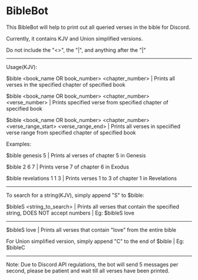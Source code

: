 # BibleBot

This BibleBot will help to print out all queried verses in the bible for Discord.

Currently, it contains KJV and Union simplified versions.

Do not include the "<>", the "|", and anything after the "|"

-----------------------------------------------------------------------------------------------------------------------------------------------------------------------

Usage(KJV):

$bible <book_name OR book_number> <chapter_number> | Prints all verses in the specified chapter of specified book

$bible <book_name OR book_number> <chapter_number> <verse_number> | Prints specified verse from specified chapter of specified book

$bible <book_name OR book_number> <chapter_number> <verse_range_start> <verse_range_end> | Prints all verses in speciified verse range from specified chapter of specified book

Examples:

$bible genesis 5 | Prints al verses of chapter 5 in Genesis

$bible 2 6 7 | Prints verse 7 of chapter 6 in Exodus

$bible revelations 1 1 3 | Prints verses 1 to 3 of chapter 1 in Revelations

-----------------------------------------------------------------------------------------------------------------------------------------------------------------------

To search for a string(KJV), simply append "S" to $bible:

$bibleS <string_to_search> | Prints all verses that contain the specified string, DOES NOT accept numbers | Eg: $bibleS love

-----------------------------------------------------------------------------------------------------------------------------------------------------------------------

$bibleS love | Prints all verses that contain "love" from the entire bible

For Union simplified version, simply append "C" to the end of $bible | Eg: $bibleC

-----------------------------------------------------------------------------------------------------------------------------------------------------------------------

Note: Due to Discord API regulations, the bot will send 5 messages per second, please be patient and wait till all verses have been printed.
